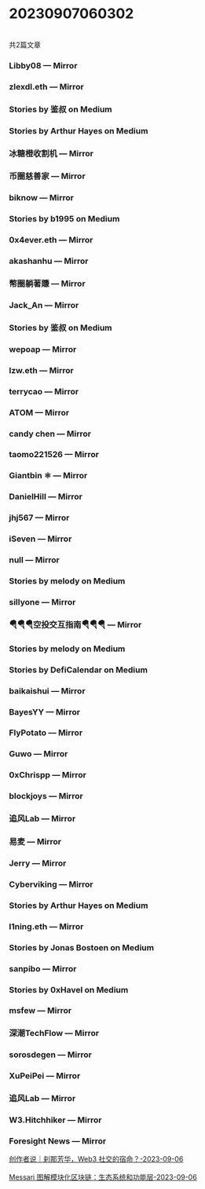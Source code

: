 <h1>20230907060302</h1><br/>共2篇文章




###  Libby08 — Mirror







###  zlexdl.eth — Mirror







###  Stories by 鉴叔 on Medium









###  Stories by Arthur Hayes on Medium











###  冰糖橙收割机 — Mirror







###  币圈慈善家 — Mirror

















###  biknow — Mirror







###  Stories by b1995 on Medium











###  0x4ever.eth — Mirror







###  akashanhu — Mirror













###  幣圈躺著賺 — Mirror













###  Jack_An — Mirror









###  Stories by 鉴叔 on Medium













###  wepoap — Mirror









###  lzw.eth — Mirror













###  terrycao — Mirror







###  ATOM — Mirror















###  candy chen — Mirror













###  taomo221526 — Mirror







###  Giantbin ⚛ — Mirror













###  DanielHill — Mirror















###  jhj567 — Mirror













###  iSeven — Mirror











###  null — Mirror











###  Stories by melody on Medium

















###  sillyone — Mirror









###  🪂🪂🪂空投交互指南🪂🪂🪂 — Mirror







###  Stories by melody on Medium







###  Stories by DefiCalendar on Medium

















###  baikaishui — Mirror







###  BayesYY — Mirror





















###  FlyPotato — Mirror









###  Guwo — Mirror

















###  0xChrispp — Mirror







###  blockjoys — Mirror









###  追风Lab — Mirror



















###  易麦 — Mirror









###  Jerry — Mirror











###  Cyberviking — Mirror















###  Stories by Arthur Hayes on Medium







###  l1ning.eth — Mirror







###  Stories by Jonas Bostoen on Medium









###  sanpibo — Mirror







###  Stories by 0xHavel on Medium















###  msfew — Mirror

















###  深潮TechFlow — Mirror







###  sorosdegen — Mirror



















###  XuPeiPei — Mirror













###  追风Lab — Mirror











###  W3.Hitchhiker — Mirror







###  Foresight News — Mirror

<a target=_blank rel=nofollow href="https://mirror.xyz/foresightnews.eth/sU1YQIaf90osyMSqwhcQUEV5JhKAAf6PwO73eQe5twM" >创作者说｜刹那芳华，Web3 社交的宿命？-2023-09-06</a><br/><br/><a target=_blank rel=nofollow href="https://mirror.xyz/foresightnews.eth/PQEdW-sL_ZBnSL8LuOQXrg5R0We5svNmqOOW7dbVJ10" >Messari 图解模块化区块链：生态系统和功能层-2023-09-06</a><br/><br/>













